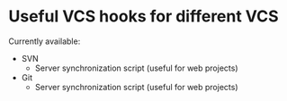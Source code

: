 # Useful VCS hooks for different VCS

Currently available:
 * SVN
   - Server synchronization script (useful for web projects)
 * Git
   - Server synchronization script (useful for web projects)
